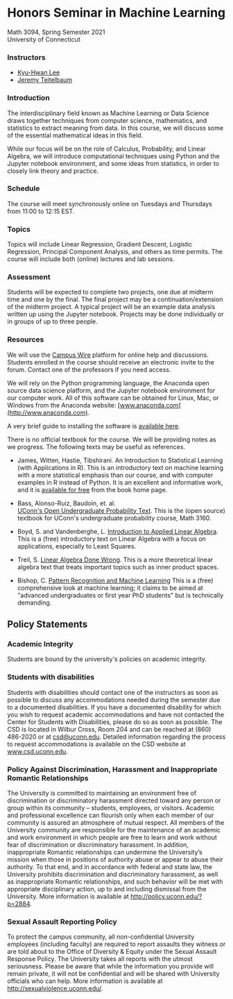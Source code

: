 # Honors Seminar in Machine Learning

Math 3094, Spring Semester 2021<br>
University of Connecticut<br>

### Instructors
- [Kyu-Hwan Lee](mailto:khlee@math.uconn.edu)
- [Jeremy Teitelbaum](mailto:jeremy.teitelbaum@uconn.edu)

### Introduction

The interdisciplinary field known as Machine Learning or Data Science draws
together techniques from computer science, mathematics, and statistics to 
extract meaning from data.  In this course, we will discuss some of the
essential mathematical ideas in this field.  

While our focus will be on the role of Calculus, Probability, and Linear Algebra,
we will introduce computational techniques using Python and the Jupyter notebook
environment, and some ideas from statistics, in order to closely link theory
and practice.

### Schedule

The course will meet synchronously online on Tuesdays and Thursdays from 
11:00 to 12:15 EST.

### Topics

Topics will include Linear Regression, Gradient Descent, Logistic Regression,
Principal Component Analysis, and others as time permits.  The course will include
both (online) lectures and lab sessions.

### Assessment

Students will be expected to complete two projects, one due at midterm time and
one by the final.  The final project may be a continuation/extension of the midterm
project.  A typical project will be an example data analysis written up
using the Jupyter notebook.  Projects may be done individually or in groups of up to
three people.

### Resources

We will use the [Campus Wire](http://campuswire.com) platform for online help and discussions.
Students enrolled in the course should receive an electronic invite to the forum. Contact one
of the professors if you need access.

We will rely on the Python programming language, the Anaconda open source
data science platform, and the Jupyter notebook environment for our computer
work.  All of this software can be obtained for Linux, Mac, or Windows
from the Anaconda website: [www.anaconda.com](http://www.anaconda.com).

A very brief guide to installing the software is [available here](installing.md).


There is no official textbook for the course.  We will be providing notes as we progress. 
The following texts may be useful as references.

- James, Witten, Hastie, Tibshirani.  An Introduction to Statistical Learning (with Applications
in R).  This is an introductory text on machine learning with a more statistical emphasis
than our course, and with computer examples in R instead of Python.  It is an excellent
and informative work, and it is [available for free](https://statlearning.com/) from the book home page.

- Bass, Alonso-Ruiz, Baudoin, et. al.  
[UConn's Open Undergraduate Probability Text](https://probability.oer.math.uconn.edu/3160-oer/).  This is the (open source) textbook for UConn's undergraduate probability course, Math 3160.

- Boyd, S. and Vandenberghe, L. [Introduction to Applied Linear Algebra](https://web.stanford.edu/~boyd/vmls/).
This is a (free) introductory text on Linear Algebra with a focus on applications, especially to Least Squares.

- Treil, S. [Linear Algebra Done Wrong](https://www.math.brown.edu/streil/papers/LADW/LADW.html). This is
a more theoretical linear algebra text that treats important topics such as inner product spaces.

- Bishop, C. [Pattern Recognition and Machine Learning](https://www.microsoft.com/en-us/research/people/cmbishop/prml-book/) This is a (free) comprehensive look at machine learning; it claims to be aimed at "advanced undergraduates
or first year PhD students" but is technically demanding.


## Policy Statements

### Academic Integrity

Students are bound by the university's policies on academic integrity.

### Students with disabilities

Students with disabilities should contact one of the instructors as
soon as possible to discuss any accommodations needed during the
semester due to a documented disabilities.  If you have a documented
disability for which you wish to request academic accommodations and
have not contacted the Center for Students with Disabilities, please
do so as soon as possible.  The CSD is located in Wilbur Cross, Room
204 and can be reached at (860) 486-2020 or at csd@uconn.edu.
Detailed information regarding the process to request accommodations
is available on the CSD website at www.csd.uconn.edu.

### Policy Against Discrimination, Harassment and Inappropriate Romantic Relationships

The University is committed to maintaining an environment free of
discrimination or discriminatory harassment directed toward any person
or group within its community – students, employees, or visitors.
Academic and professional excellence can flourish only when each
member of our community is assured an atmosphere of mutual respect.
All members of the University community are responsible for the
maintenance of an academic and work environment in which people are
free to learn and work without fear of discrimination or
discriminatory harassment.  In addition, inappropriate Romantic
relationships can undermine the University’s mission when those in
positions of authority abuse or appear to abuse their authority.  To
that end, and in accordance with federal and state law, the University
prohibits discrimination and discriminatory harassment, as well as
inappropriate Romantic relationships, and such behavior will be met
with appropriate disciplinary action, up to and including dismissal
from the University.  More information is available at
http://policy.uconn.edu/?p=2884.
                                                                                           


### Sexual Assault Reporting Policy

To protect the campus community, all non-confidential University
employees (including faculty) are required to report assaults they
witness or are told about to the Office of Diversity \& Equity under
the Sexual Assault Response Policy.  The University takes all reports
with the utmost seriousness.  Please be aware that while the
information you provide will remain private, it will not be
confidential and will be shared with University officials who can
help.  More information is available at
http://sexualviolence.uconn.edu/.
